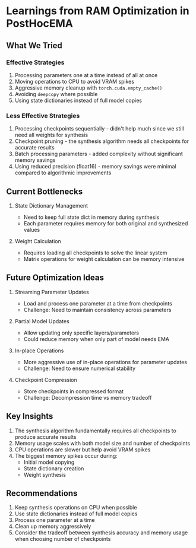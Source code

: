 # Learnings from RAM Optimization in PostHocEMA

## What We Tried

### Effective Strategies

1. Processing parameters one at a time instead of all at once
2. Moving operations to CPU to avoid VRAM spikes
3. Aggressive memory cleanup with `torch.cuda.empty_cache()`
4. Avoiding `deepcopy` where possible
5. Using state dictionaries instead of full model copies

### Less Effective Strategies

1. Processing checkpoints sequentially - didn't help much since we still need all weights for synthesis
2. Checkpoint pruning - the synthesis algorithm needs all checkpoints for accurate results
3. Batch processing parameters - added complexity without significant memory savings
4. Using reduced precision (float16) - memory savings were minimal compared to algorithmic improvements

## Current Bottlenecks

1. State Dictionary Management

   - Need to keep full state dict in memory during synthesis
   - Each parameter requires memory for both original and synthesized values

2. Weight Calculation
   - Requires loading all checkpoints to solve the linear system
   - Matrix operations for weight calculation can be memory intensive

## Future Optimization Ideas

1. Streaming Parameter Updates

   - Load and process one parameter at a time from checkpoints
   - Challenge: Need to maintain consistency across parameters

2. Partial Model Updates

   - Allow updating only specific layers/parameters
   - Could reduce memory when only part of model needs EMA

3. In-place Operations

   - More aggressive use of in-place operations for parameter updates
   - Challenge: Need to ensure numerical stability

4. Checkpoint Compression
   - Store checkpoints in compressed format
   - Challenge: Decompression time vs memory tradeoff

## Key Insights

1. The synthesis algorithm fundamentally requires all checkpoints to produce accurate results
2. Memory usage scales with both model size and number of checkpoints
3. CPU operations are slower but help avoid VRAM spikes
4. The biggest memory spikes occur during:
   - Initial model copying
   - State dictionary creation
   - Weight synthesis

## Recommendations

1. Keep synthesis operations on CPU when possible
2. Use state dictionaries instead of full model copies
3. Process one parameter at a time
4. Clean up memory aggressively
5. Consider the tradeoff between synthesis accuracy and memory usage when choosing number of checkpoints
